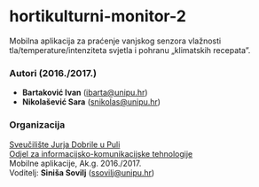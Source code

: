 # hortikulturni-monitor-2
Mobilna aplikacija za praćenje vanjskog senzora vlažnosti tla/temperature/intenziteta svjetla i pohranu „klimatskih recepata”.

### Autori (2016./2017.)
- **Bartaković	Ivan** (ibarta@unipu.hr)
- **Nikolašević	Sara**	(snikolas@unipu.hr)

### Organizacija
[Sveučilište Jurja Dobrile u Puli](http://www.unipu.hr/)   
[Odjel za informacijsko-komunikacijske tehnologije](http://www.unipu.hr/index.php?id=1933)  
Mobilne aplikacije, Ak.g. 2016./2017.  
Voditelj: **Siniša Sovilj** (ssovilj@unipu.hr)
